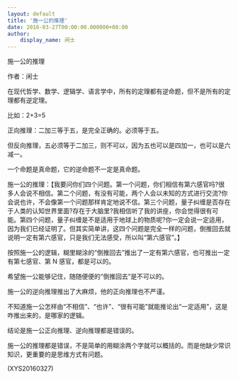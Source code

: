 ```yaml
---
layout: default
title: '施一公的推理'
date: 2016-03-27T00:00:00.000000+08:00
author:
    display_name: 闲士
---
```


施一公的推理

作者：闲士

在现代哲学、数学、逻辑学、语言学中，所有的定理都有逆命题，但不是所有的定理都有逆定理。

比如：2+3=5

正向推理：二加三等于五，是完全正确的。必须等于五。

但反向推理，五必须等于二加三，则不可以，因为五也可以是四加一，也可以是六减一。

一个命题是真命题，它的逆命题不一定是真命题。

施一公的推理：【我要问你们四个问题。第一个问题，你们相信有第六感官吗?很多人会说不相信。第二个问题，有没有可能，两个人会以未知的方式进行交流?你会说也许，不会像第一个问题那样肯定地说不信。第三个问题，量子纠缠是否存在于人类的认知世界里面?存在于大脑里?我相信听了我的讲座，你会觉得很有可能。第四个问题，量子纠缠是不是适用于地球上的物质呢?你一定会说一定适用，因为我们已经证明了。但其实简单讲，这四个问题是完全一样的问题，倒推回去就说明一定有第六感官，只是我们无法感受，所以叫“第六感官”。】

按照施一公的逻辑，糊里糊涂的“倒推回去”推出了一定有第六感官，也可推出一定有第七感官、第 N 感官，都是可以的。

希望施一公能够记住，随随便便的“倒推回去”是不可以的。

施一公的逆向推理推出了大麻烦，他的正向推理也不严谨。

不知道施一公怎样由“不相信”、“也许”、“很有可能”就能推论出“一定适用”，这是咋推出来的，是哪家的逻辑。

结论是施一公正向推理、逆向推理都是错误的。

施一公的推理都是错误，不是简单的用糊涂两个字就可以概括的。而是他缺少常识知识，更重要的是思维方式有问题。

(XYS20160327)


